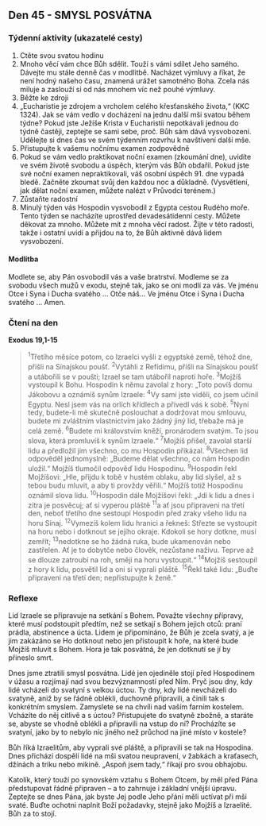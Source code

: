 ## Den 45 - SMYSL POSVÁTNA

### Týdenní aktivity (ukazatelé cesty)

1. Ctěte svou svatou hodinu
1. Mnoho věcí vám chce Bůh sdělit. Touží s vámi sdílet Jeho samého. Dávejte mu stále denně čas v modlitbě. Nacházet výmluvy a říkat, že není hodný našeho času, znamená urážet samotného Boha. Zcela nás miluje a zaslouží si od nás mnohem víc než pouhé výmluvy.
1. Běžte ke zdroji
1. „Eucharistie je zdrojem a vrcholem celého křesťanského života,“ (KKC 1324). Jak se vám vedlo v docházení na jednu další mši svatou během týdne? Pokud jste Ježíše Krista v Eucharistii nepotkávali jednou do týdně častěji, zeptejte se sami sebe, proč. Bůh sám dává vysvobození. Udělejte si dnes čas ve svém týdenním rozvrhu k navštívení další mše.
1. Přistupujte k vašemu nočnímu examen zodpovědně
1. Pokud se vám vedlo praktikovat noční examen (zkoumání dne), uvidíte ve svém životě svobodu a úspěch, kterým vás Bůh obdařil. Pokud jste své noční examen nepraktikovali, váš osobní úspěch 91. dne vypadá bledě. Začněte zkoumat svůj den každou noc a důkladně. (Vysvětlení, jak dělat noční examen, můžete nalézt v Průvodci terénem.)
1. Zůstaňte radostní
1. Minulý týden vás Hospodin vysvobodil z Egypta cestou Rudého moře. Tento týden se nacházíte uprostřed devadesátidenní cesty. Můžete děkovat za mnoho. Můžete mít z mnoha věcí radost. Žijte v této radosti, takže i ostatní uvidí a přijdou na to, že Bůh aktivně dává lidem vysvobození.

#### Modlitba

Modlete se, aby Pán osvobodil vás a vaše bratrství.
Modleme se za svobodu všech mužů v exodu, stejně tak, jako se oni modlí za vás.
Ve jménu Otce i Syna i Ducha svatého … Otče náš… Ve jménu Otce i Syna i Ducha svatého … Amen.

### Čtení na den

**Exodus 19,1-15**

> <sup>1</sup>Třetího měsíce potom, co Izraelci vyšli z egyptské země, téhož dne, přišli na Sínajskou poušť.
> <sup>2</sup>Vytáhli z Refídimu, přišli na Sínajskou poušť a utábořili se v poušti; Izrael se tam utábořil naproti hoře.
> <sup>3</sup>Mojžíš vystoupil k Bohu. Hospodin k němu zavolal z hory: „Toto povíš domu Jákobovu a oznámíš synům Izraele:
> <sup>4</sup>Vy sami jste viděli, co jsem učinil Egyptu. Nesl jsem vás na orlích křídlech a přivedl vás k sobě.
> <sup>5</sup>Nyní tedy, budete-li mě skutečně poslouchat a dodržovat mou smlouvu, budete mi zvláštním vlastnictvím jako žádný jiný lid, třebaže má je celá země.
> <sup>6</sup>Budete mi královstvím kněží, pronárodem svatým. To jsou slova, která promluvíš k synům Izraele.“
> <sup>7</sup>Mojžíš přišel, zavolal starší lidu a předložil jim všechno, co mu Hospodin přikázal.
> <sup>8</sup>Všechen lid odpověděl jednomyslně: „Budeme dělat všechno, co nám Hospodin uložil.“ Mojžíš tlumočil odpověď lidu Hospodinu.
> <sup>9</sup>Hospodin řekl Mojžíšovi: „Hle, přijdu k tobě v hustém oblaku, aby lid slyšel, až s tebou budu mluvit, a aby ti provždy věřili.“ Mojžíš totiž Hospodinu oznámil slova lidu.
> <sup>10</sup>Hospodin dále Mojžíšovi řekl: „Jdi k lidu a dnes i zítra je posvěcuj; ať si vyperou pláště
> <sup>11</sup>a ať jsou připraveni na třetí den, neboť třetího dne sestoupí Hospodin před zraky všeho lidu na horu Sínaj.
> <sup>12</sup>Vymezíš kolem lidu hranici a řekneš: Střezte se vystoupit na horu nebo i dotknout se jejího okraje. Kdokoli se hory dotkne, musí zemřít;
> <sup>13</sup>nedotkne se ho žádná ruka, bude ukamenován nebo zastřelen. Ať je to dobytče nebo člověk, nezůstane naživu. Teprve až se dlouze zatroubí na roh, smějí na horu vystoupit.“
> <sup>14</sup>Mojžíš sestoupil z hory k lidu, posvětil lid a oni si vyprali pláště.
> <sup>15</sup>Řekl také lidu: „Buďte připraveni na třetí den; nepřistupujte k ženě.“

### Reflexe

Lid Izraele se připravuje na setkání s Bohem. Považte všechny přípravy, které musí podstoupit předtím, než se setkají
s Bohem jejich otců: praní prádla, abstinence a úcta. Lidem je připomínáno, že Bůh je zcela svatý, a je jim zakázáno se
Ho dotknout nebo jen přistoupit k hoře, na které bude Mojžíš mluvit s Bohem. Hora je tak posvátná, že jen dotknutí se
jí by přineslo smrt.

Dnes jsme ztratili smysl posvátna. Lidé jen ojediněle stojí před Hospodinem v úžasu a rozjímají nad svou
bezvýznamností před Ním. Pryč jsou dny, kdy lidé vcházeli do svatyní s velkou úctou. Ty dny, kdy lidé nevcházeli do
svatyně, aniž by se řádně oblékli, duchovně připravili, a činili tak s konkrétním smyslem. Zamyslete se na chvíli nad
vaším farním kostelem. Vcházíte do něj citlivě a s úctou? Přistupujete do svatyně zbožně, a staráte se, abyste se vhodně
oblékli a připravili na vstup do ní? Procházíte se svatyní, jako by to nebylo nic jiného než průchod na jiné místo v kostele?

Bůh říká Izraelitům, aby vyprali své pláště, a připravili se tak na Hospodina. Dnes přichází dospělí lidé na mši svatou
neupravení, v žabkách a kraťasech, džínách a triku nebo mikině. „Aspoň jsem tady,“ říkají pro svou obhajobu.

Katolík, který touží po synovském vztahu s Bohem Otcem, by měl před Pána předstupovat řádně připraven – a to zahrnuje
i základní vnější úpravu. Zeptejte se dnes Pána, jak byste Jej podle Jeho přání měli uctívat při mši svaté. Buďte ochotni
naplnit Boží požadavky, stejně jako Mojžíš a Izraelité. Bůh za to stojí.
